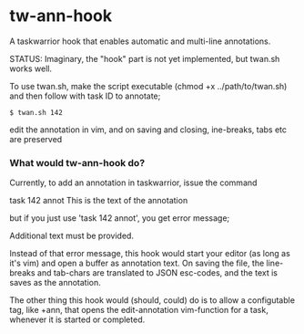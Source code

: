 # tw-ann-hook
A taskwarrior hook that enables automatic and multi-line annotations.

STATUS: Imaginary, the "hook" part is not yet implemented, but twan.sh works well.

To use twan.sh, make the script executable (chmod +x ../path/to/twan.sh) and then follow with task ID to annotate;

```
$ twan.sh 142
```
edit the annotation in vim, and on saving and closing, ine-breaks, tabs etc are preserved

### What would tw-ann-hook do?

Currently, to add an annotation in taskwarrior, issue the command

   task 142 annot This is the text of the annotation
   
but if you just use 'task 142 annot', you get error message;

   Additional text must be provided.

Instead of that error message, this hook would start your editor
(as long as it's vim) and open a buffer as annotation text. 
On saving the file, the line-breaks and tab-chars are translated to
JSON esc-codes, and the text is saves as the annotation.

The other thing this hook would (should, could) do is to 
allow a configutable tag, like +ann, that opens the edit-annotation
vim-function for a task, whenever it is started or completed.
